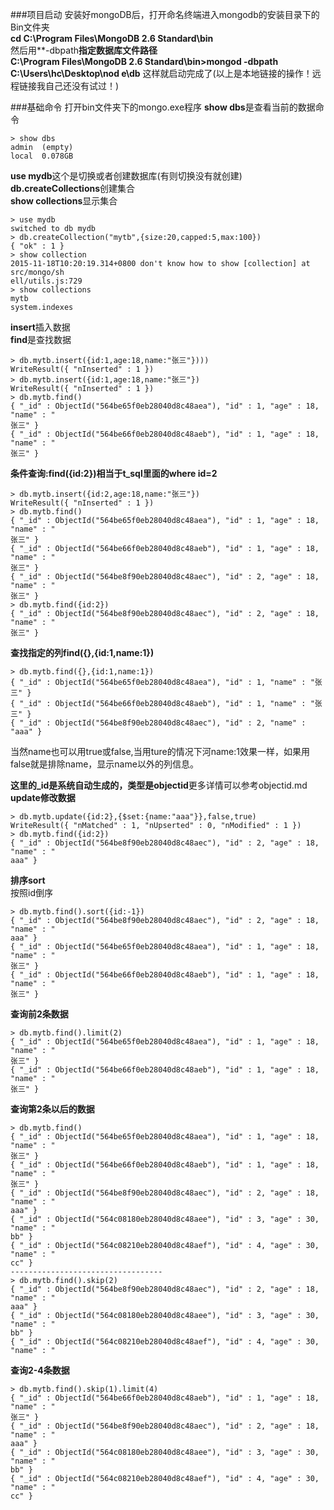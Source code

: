 ###项目启动
安装好mongoDB后，打开命名终端进入mongodb的安装目录下的Bin文件夹</br>
**cd C:\Program Files\MongoDB 2.6 Standard\bin**</br>
然后用**-dbpath**指定数据库文件路径**</br>
**C:\Program Files\MongoDB 2.6 Standard\bin>mongod -dbpath C:\Users\hc\Desktop\nod
e\db**
这样就启动完成了(以上是本地链接的操作！远程链接我自己还没有试过！)

###基础命令
打开bin文件夹下的mongo.exe程序
**show dbs**是查看当前的数据命令
```
> show dbs
admin  (empty)
local  0.078GB
```
**use mydb**这个是切换或者创建数据库(有则切换没有就创建)</br>
**db.createCollections**创建集合</br>
**show collections**显示集合
```
> use mydb
switched to db mydb
> db.createCollection("mytb",{size:20,capped:5,max:100})
{ "ok" : 1 }
> show collection
2015-11-18T10:20:19.314+0800 don't know how to show [collection] at src/mongo/sh
ell/utils.js:729
> show collections
mytb
system.indexes
```
**insert**插入数据</br>
**find**是查找数据
```
> db.mytb.insert({id:1,age:18,name:"张三"})))
WriteResult({ "nInserted" : 1 })
> db.mytb.insert({id:1,age:18,name:"张三"})
WriteResult({ "nInserted" : 1 })
> db.mytb.find()
{ "_id" : ObjectId("564be65f0eb28040d8c48aea"), "id" : 1, "age" : 18, "name" : "
张三" }
{ "_id" : ObjectId("564be66f0eb28040d8c48aeb"), "id" : 1, "age" : 18, "name" : "
张三" }
```
**条件查询:find({id:2})相当于t_sql里面的where id=2**</br>
```
> db.mytb.insert({id:2,age:18,name:"张三"})
WriteResult({ "nInserted" : 1 })
> db.mytb.find()
{ "_id" : ObjectId("564be65f0eb28040d8c48aea"), "id" : 1, "age" : 18, "name" : "
张三" }
{ "_id" : ObjectId("564be66f0eb28040d8c48aeb"), "id" : 1, "age" : 18, "name" : "
张三" }
{ "_id" : ObjectId("564be8f90eb28040d8c48aec"), "id" : 2, "age" : 18, "name" : "
张三" }
> db.mytb.find({id:2})
{ "_id" : ObjectId("564be8f90eb28040d8c48aec"), "id" : 2, "age" : 18, "name" : "
张三" }
```
**查找指定的列find({},{id:1,name:1})**
```
> db.mytb.find({},{id:1,name:1})
{ "_id" : ObjectId("564be65f0eb28040d8c48aea"), "id" : 1, "name" : "张三" }
{ "_id" : ObjectId("564be66f0eb28040d8c48aeb"), "id" : 1, "name" : "张三" }
{ "_id" : ObjectId("564be8f90eb28040d8c48aec"), "id" : 2, "name" : "aaa" }
```
当然name也可以用true或false,当用ture的情况下河name:1效果一样，如果用false就是排除name，显示name以外的列信息。

**这里的_id是系统自动生成的，类型是objectid**更多详情可以参考objectid.md</br>
**update修改数据**</br>
```
> db.mytb.update({id:2},{$set:{name:"aaa"}},false,true)
WriteResult({ "nMatched" : 1, "nUpserted" : 0, "nModified" : 1 })
> db.mytb.find({id:2})
{ "_id" : ObjectId("564be8f90eb28040d8c48aec"), "id" : 2, "age" : 18, "name" : "
aaa" }
```

**排序sort**</br>
按照id倒序
```
> db.mytb.find().sort({id:-1})
{ "_id" : ObjectId("564be8f90eb28040d8c48aec"), "id" : 2, "age" : 18, "name" : "
aaa" }
{ "_id" : ObjectId("564be65f0eb28040d8c48aea"), "id" : 1, "age" : 18, "name" : "
张三" }
{ "_id" : ObjectId("564be66f0eb28040d8c48aeb"), "id" : 1, "age" : 18, "name" : "
张三" }
```
**查询前2条数据**</br>
```
> db.mytb.find().limit(2)
{ "_id" : ObjectId("564be65f0eb28040d8c48aea"), "id" : 1, "age" : 18, "name" : "
张三" }
{ "_id" : ObjectId("564be66f0eb28040d8c48aeb"), "id" : 1, "age" : 18, "name" : "
张三" }
```
**查询第2条以后的数据**</br>
```
> db.mytb.find()
{ "_id" : ObjectId("564be65f0eb28040d8c48aea"), "id" : 1, "age" : 18, "name" : "
张三" }
{ "_id" : ObjectId("564be66f0eb28040d8c48aeb"), "id" : 1, "age" : 18, "name" : "
张三" }
{ "_id" : ObjectId("564be8f90eb28040d8c48aec"), "id" : 2, "age" : 18, "name" : "
aaa" }
{ "_id" : ObjectId("564c08180eb28040d8c48aee"), "id" : 3, "age" : 30, "name" : "
bb" }
{ "_id" : ObjectId("564c08210eb28040d8c48aef"), "id" : 4, "age" : 30, "name" : "
cc" }
----------------------------------
> db.mytb.find().skip(2)
{ "_id" : ObjectId("564be8f90eb28040d8c48aec"), "id" : 2, "age" : 18, "name" : "
aaa" }
{ "_id" : ObjectId("564c08180eb28040d8c48aee"), "id" : 3, "age" : 30, "name" : "
bb" }
{ "_id" : ObjectId("564c08210eb28040d8c48aef"), "id" : 4, "age" : 30, "name" : "
```

**查询2-4条数据**</br>
```
> db.mytb.find().skip(1).limit(4)
{ "_id" : ObjectId("564be66f0eb28040d8c48aeb"), "id" : 1, "age" : 18, "name" : "
张三" }
{ "_id" : ObjectId("564be8f90eb28040d8c48aec"), "id" : 2, "age" : 18, "name" : "
aaa" }
{ "_id" : ObjectId("564c08180eb28040d8c48aee"), "id" : 3, "age" : 30, "name" : "
bb" }
{ "_id" : ObjectId("564c08210eb28040d8c48aef"), "id" : 4, "age" : 30, "name" : "
cc" }
```

